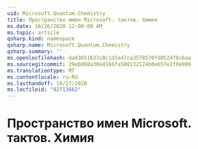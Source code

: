 ```yaml
---
uid: Microsoft.Quantum.Chemistry
title: Пространство имен Microsoft. тактов. Химия
ms.date: 10/26/2020 12:00:00 AM
ms.topic: article
qsharp.kind: namespace
qsharp.name: Microsoft.Quantum.Chemistry
qsharp.summary: ''
ms.openlocfilehash: da83651637c0c1d3a47ca3578570fd052478c6aa
ms.sourcegitcommit: 29e0d88a30e4166fa580132124b0eb57e1f0e986
ms.translationtype: MT
ms.contentlocale: ru-RU
ms.lasthandoff: 10/27/2020
ms.locfileid: "92713662"
---
```

# <a name="microsoftquantumchemistry-namespace"></a>Пространство имен Microsoft. тактов. Химия



